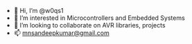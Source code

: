 - 👋 Hi, I’m @w0qs1
- 👀 I’m interested in Microcontrollers and Embedded Systems
- 💞️ I’m looking to collaborate on AVR libraries, projects
- 📫 mnsandeepkumar@gmail.com

<!---
w0qs1/w0qs1 is a ✨ special ✨ repository because its `README.md` (this file) appears on your GitHub profile.
You can click the Preview link to take a look at your changes.
--->
